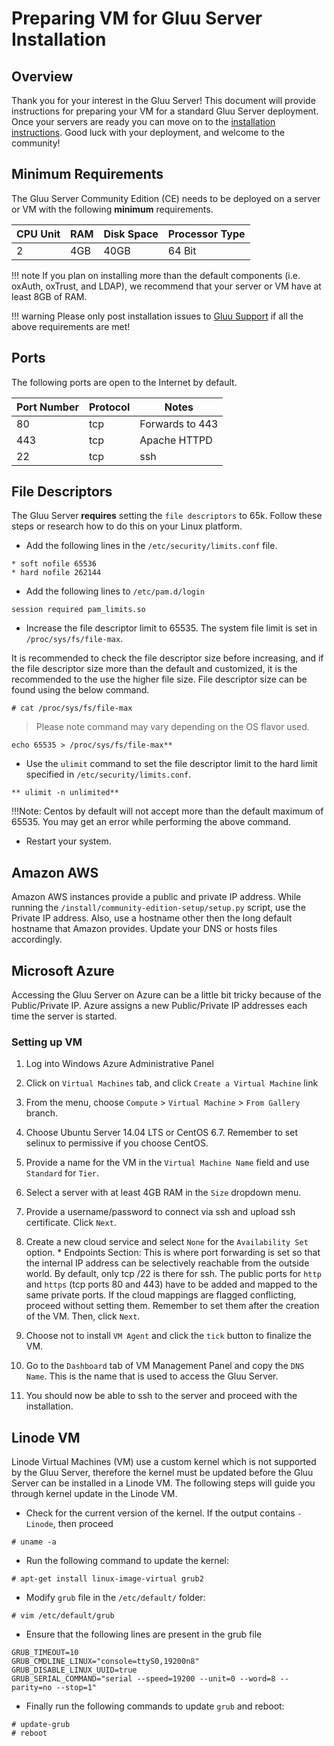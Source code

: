 # Preparing VM for Gluu Server Installation
## Overview
Thank you for your interest in the Gluu Server! This document will provide instructions for preparing your VM for a standard Gluu Server deployment. Once your servers are ready you can move on to the [installation instructions](../installation-guide/install.md). Good luck with your deployment, and welcome to the community!

## Minimum Requirements

The Gluu Server Community Edition (CE) needs to be deployed on a 
server or VM with the following **minimum** requirements. 

|CPU Unit  |    RAM     |   Disk Space      | Processor Type |
|----------|------------|-------------------|----------------|
|       2  |    4GB     |   40GB            |  64 Bit        |

!!! note
    If you plan on installing more than the default components (i.e. oxAuth, oxTrust, and LDAP), we recommend that your server or VM have at least 8GB of RAM. 

!!! warning
    Please only post installation issues to [Gluu Support](https://support.gluu.org) if all the above requirements are met!

## Ports

The following ports are open to the Internet by default.

|       Port Number     |       Protocol        |   Notes          |
|-----------------------|-----------------------|------------------|
|       80              |       tcp             | Forwards to 443  |
|       443             |       tcp             | Apache HTTPD     |
|       22              |       tcp             | ssh              |


## File Descriptors

The Gluu Server **requires** setting the `file descriptors` to 65k. 
Follow these steps or research how to do this on your Linux platform.

* Add the following lines in the `/etc/security/limits.conf` file.

```
* soft nofile 65536
* hard nofile 262144
```

* Add the following lines to `/etc/pam.d/login`
```
session required pam_limits.so
```

* Increase the file descriptor limit to 65535. The system file limit 
is set in `/proc/sys/fs/file-max`.

It is recommended to check the file descriptor size before increasing, 
and if the file descriptor size more than the default and customized, 
it is the recommended to the use the higher file size.
File descriptor size can be found using the below command. 

```
# cat /proc/sys/fs/file-max
```
> Please note command may vary depending on the OS flavor used.

```
echo 65535 > /proc/sys/fs/file-max**
```
* Use the `ulimit` command to set the file descriptor limit to the hard limit specified in `/etc/security/limits.conf`.

```
** ulimit -n unlimited**
```

!!!Note:
    Centos by default will not accept more than the default maximum of 65535. You may get an error while performing the above command.

* Restart your system.     

## Amazon AWS      

Amazon AWS instances provide a public and private IP address. While
running the `/install/community-edition-setup/setup.py` script, use the
Private IP address. Also, use a hostname other then the long default
hostname that Amazon provides. Update your DNS or hosts files accordingly.

## Microsoft Azure      

Accessing the Gluu Server on Azure can be a little bit tricky because of
the Public/Private IP. Azure assigns a new Public/Private IP
addresses each time the server is started. 

### Setting up VM       
1. Log into Windows Azure Administrative Panel

2. Click on `Virtual Machines` tab, and click `Create a Virtual Machine` link

3. From the menu, choose `Compute` > `Virtual Machine` > `From Gallery` branch.

4. Choose Ubuntu Server 14.04 LTS or CentOS 6.7. Remember to set selinux
   to permissive if you choose CentOS.

5. Provide a name for the VM in the `Virtual Machine Name` field and use `Standard` for `Tier`.

6. Select a server with at least 4GB RAM in the `Size` dropdown menu.

7. Provide a username/password to connect via ssh and upload ssh certificate. Click `Next`.

8. Create a new cloud service and select `None` for the `Availability Set` option.
        * Endpoints Section: This is where port forwarding is set so
      that the internal IP address can be selectively reachable from
      the outside world. By default, only tcp /22 is there for ssh. The
      public ports for `http` and `https` (tcp ports 80 and 443) have to be
      added and mapped to the same private ports. If the cloud mappings
      are flagged conflicting, proceed without setting them. Remember to
      set them after the creation of the VM. Then, click `Next`.

9. Choose not to install `VM Agent` and click the `tick` button to
   finalize the VM.

10. Go to the `Dashboard` tab of VM Management Panel and copy the `DNS
    Name`. This is the name that is used to access the Gluu Server.

11. You should now be able to ssh to the server and proceed with the 
    installation.


## Linode VM

Linode Virtual Machines (VM) use a custom kernel which is not 
supported by the Gluu Server, therefore the kernel must be updated before 
the Gluu Server can be installed in a Linode VM. The following steps will 
guide you through kernel update in the Linode VM.

* Check for the current version of the kernel. If the output contains `-Linode`, then proceed
```
# uname -a
```

* Run the following command to update the kernel:
```
# apt-get install linux-image-virtual grub2
```

* Modify `grub` file in the `/etc/default/` folder:
```
# vim /etc/default/grub
```

  * Ensure that the following lines are present in the grub file
```
GRUB_TIMEOUT=10
GRUB_CMDLINE_LINUX="console=ttyS0,19200n8"
GRUB_DISABLE_LINUX_UUID=true
GRUB_SERIAL_COMMAND="serial --speed=19200 --unit=0 --word=8 --parity=no --stop=1"
```

* Finally run the following commands to update `grub` and reboot:
```
# update-grub
# reboot
```
